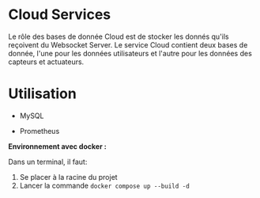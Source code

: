# Cloud Services

Le rôle des bases de donnée Cloud est de stocker les donnés qu'ils reçoivent du Websocket Server. Le service Cloud contient deux bases de donnée, l'une pour les données utilisateurs et l'autre pour les données des capteurs et actuateurs.

# Utilisation
- MySQL

- Prometheus

**Environnement avec docker :**

Dans un terminal, il faut:
 1. Se placer à la racine du projet
 2. Lancer la commande `docker compose up --build -d` 